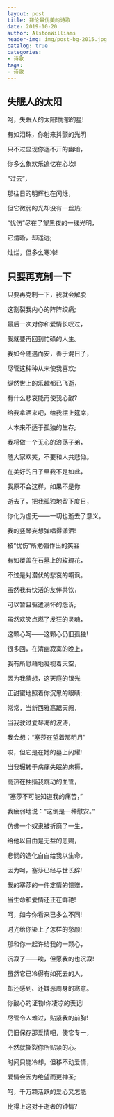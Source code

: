 ```yaml
---
layout: post
title: 拜伦最优美的诗歌
date: 2019-10-20
author: AlstonWilliams
header-img: img/post-bg-2015.jpg
catalog: true
categories:
- 诗歌
tags:
- 诗歌
---
```


## 失眠人的太阳

呵，失眠人的太阳!忧郁的星!

有如泪珠，你射来抖颤的光明

只不过显现你逐不开的幽暗，

你多么象欢乐追忆在心坎!

“过去”，

那往日的明辉也在闪烁，

但它微弱的光却没有一丝热;

“忧伤”尽在了望黑夜的一线光明，

它清晰，却遥远;

灿烂，但多么寒冷!

## 只要再克制一下

只要再克制一下，我就会解脱

这割裂我内心的阵阵绞痛;

最后一次对你和爱情长叹过，

我就要再回到忙碌的人生。

我如今随遇而安，善于混日子，

尽管这种种从未使我喜欢;

纵然世上的乐趣都已飞逝，

有什么悲哀能再使我心酸?

给我拿酒来吧，给我摆上筵席，

人本来不适于孤独的生存;

我将做一个无心的浪荡子弟，

随大家欢笑，不要和人共悲恸。

在美好的日子里我不是如此，

我原不会这样，如果不是你

逝去了，把我孤独地留下度日，

你化为虚无——一切也逝去了意义。

我的竖琴妄想弹唱得潇洒!

被“忧伤”所勉强作出的笑容

有如覆盖在石墓上的玫瑰花，

不过是对潜伏的悲哀的嘲讽。

虽然我有快活的友伴共饮，

可以暂且驱遣满怀的怨诉;

虽然欢笑点燃了发狂的灵魂，

这颗心呵——这颗心仍旧孤独!

很多回，在清幽寂寞的晚上，

我有所慰藉地凝视着天空，

因为我猜想，这天庭的银光

正甜蜜地照着你沉思的眼睛;

常常，当新西雅高踞天阙，

当我驶过爱琴海的波涛，

我会想：“塞莎在望着那明月”

哎，但它是在她的墓上闪耀!

当我辗转于病痛失眠的床褥，

高热在抽搐我跳动的血管，

“塞莎不可能知道我的痛苦，”

我疲弱地说：“这倒是一种慰安。”

仿佛一个奴隶被折磨了一生，

给他以自由是无益的恩赐，

悲悯的造化白白给我以生命，

因为呵，塞莎已经与世长辞!

我的塞莎的一件定情的馈赠，

当生命和爱情还正在鲜艳!

呵，如今你看来已多么不同!

时光给你染上了怎样的愁颜!

那和你一起许给我的一颗心，

沉寂了——唉，但愿我的也沉寂!

虽然它已冷得有如死去的人，

却还感到、还嫌恶周身的寒意。

你酸心的证物!你凄凉的表记!

尽管令人难过，贴紧我的前胸!

仍旧保存那爱情吧，使它专一，

不然就撕裂你所贴紧的心。

时间只能冷却，但移不动爱情，

爱情会因为绝望而更神圣;

呵，千万颗活跃的爱心又怎能

比得上这对于逝者的钟情?
